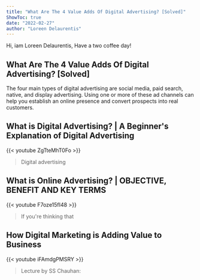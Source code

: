 ```yaml
---
title: "What Are The 4 Value Adds Of Digital Advertising? [Solved]"
ShowToc: true 
date: "2022-02-27"
author: "Loreen Delaurentis" 
---
```


Hi, iam Loreen Delaurentis, Have a two coffee day!
## What Are The 4 Value Adds Of Digital Advertising? [Solved]
The four main types of digital advertising are social media, paid search, native, and display advertising. Using one or more of these ad channels can help you establish an online presence and convert prospects into real customers.

## What is Digital Advertising? | A Beginner's Explanation of Digital Advertising
{{< youtube ZgTteMhT0Fo >}}
>Digital advertising

## What is Online Advertising? | OBJECTIVE, BENEFIT AND KEY TERMS
{{< youtube F7oze15fI48 >}}
>If you're thinking that 

## How Digital Marketing is Adding Value to Business
{{< youtube iFAmdgPMSRY >}}
>Lecture by SS Chauhan: 

